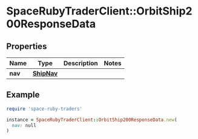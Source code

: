 # SpaceRubyTraderClient::OrbitShip200ResponseData

## Properties

| Name | Type | Description | Notes |
| ---- | ---- | ----------- | ----- |
| **nav** | [**ShipNav**](ShipNav.md) |  |  |

## Example

```ruby
require 'space-ruby-traders'

instance = SpaceRubyTraderClient::OrbitShip200ResponseData.new(
  nav: null
)
```


